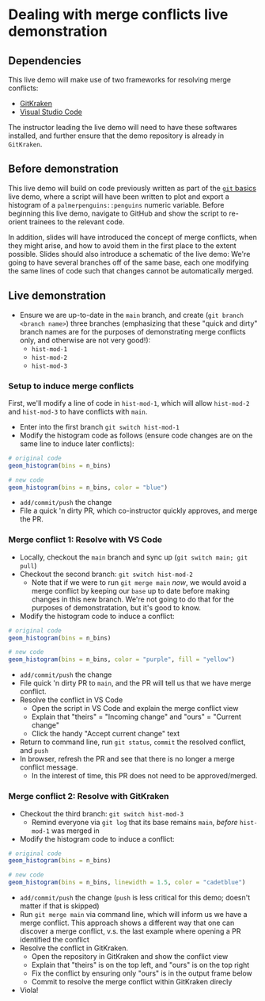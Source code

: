 # Dealing with merge conflicts live demonstration

## Dependencies

This live demo will make use of two frameworks for resolving merge conflicts:
- [GitKraken](https://www.gitkraken.com/)
- [Visual Studio Code](https://code.visualstudio.com/)

The instructor leading the live demo will need to have these softwares installed, and further ensure that the demo repository is already in `GitKraken`.

## Before demonstration

This live demo will build on code previously written as part of the [`git` basics](./git-basics.md) live demo, where a script will have been written to plot and export a histogram of a `palmerpenguins::penguins` numeric variable.
Before beginning this live demo, navigate to GitHub and show the script to re-orient trainees to the relevant code.

In addition, slides will have introduced the concept of merge conflicts, when they might arise, and how to avoid them in the first place to the extent possible.
Slides should also introduce a schematic of the live demo: We're going to have several branches off of the same base, each one modifying the same lines of code such that changes cannot be automatically merged.


## Live demonstration


* Ensure we are up-to-date in the `main` branch, and create (`git branch <branch name>`) three branches (emphasizing that these "quick and dirty" branch names are for the purposes of demonstrating merge conflicts only, and otherwise are not very good!):
  * `hist-mod-1`
  * `hist-mod-2`
  * `hist-mod-3`

### Setup to induce merge conflicts

First, we'll modify a line of code in `hist-mod-1`, which will allow `hist-mod-2` and `hist-mod-3` to have conflicts with `main`.

* Enter into the first branch `git switch hist-mod-1`
* Modify the histogram code as follows (ensure code changes are on the same line to induce later conflicts):
```r
# original code
geom_histogram(bins = n_bins)

# new code
geom_histogram(bins = n_bins, color = "blue")
```
* `add/commit/push` the change
* File a quick 'n dirty PR, which co-instructor quickly approves, and merge the PR.

### Merge conflict 1: Resolve with VS Code

* Locally, checkout the `main` branch and sync up (`git switch main; git pull`)
* Checkout the second branch: `git switch hist-mod-2`
  * Note that if we were to run `git merge main` _now_, we would avoid a merge conflict by keeping our `base` up to date before making changes in this new branch.
  We're not going to do that for the purposes of demonstratation, but it's good to know.
* Modify the histogram code to induce a conflict:
```r
# original code
geom_histogram(bins = n_bins)

# new code
geom_histogram(bins = n_bins, color = "purple", fill = "yellow")
```
* `add/commit/push` the change
* File quick 'n dirty PR to `main`, and the PR will tell us that we have merge conflict.
* Resolve the conflict in VS Code
  * Open the script in VS Code and explain the merge conflict view
  * Explain that "theirs" = "Incoming change" and "ours" = "Current change"
  * Click the handy "Accept current change" text
* Return to command line, run `git status`, `commit` the resolved conflict, and `push`
* In browser, refresh the PR and see that there is no longer a merge conflict message.
  * In the interest of time, this PR does not need to be approved/merged.



### Merge conflict 2: Resolve with GitKraken

* Checkout the third branch: `git switch hist-mod-3`
  * Remind everyone via `git log` that its base remains `main`, _before_ `hist-mod-1` was merged in
* Modify the histogram code to induce a conflict:
```r
# original code
geom_histogram(bins = n_bins)

# new code
geom_histogram(bins = n_bins, linewidth = 1.5, color = "cadetblue")
```
* `add/commit/push` the change (`push` is less critical for this demo; doesn't matter if that is skipped)
* Run `git merge main` via command line, which will inform us we have a merge conflict.
This approach shows a different way that one can discover a merge conflict, v.s. the last example where opening a PR identified the conflict
* Resolve the conflict in GitKraken.
  * Open the repository in GitKraken and show the conflict view
  * Explain that "theirs" is on the top left, and "ours" is on the top right
  * Fix the conflict by ensuring only "ours" is in the output frame below
  * Commit to resolve the merge conflict within GitKraken direcly
* Viola!




